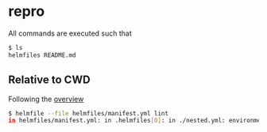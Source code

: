 repro
=====

All commands are executed such that
```bash
$ ls
helmfiles README.md
```


## Relative to CWD
Following the [overview](https://github.com/roboll/helmfile/blob/master/PATHS.md)

```bash
$ helmfile --file helmfiles/manifest.yml lint 
in helmfiles/manifest.yml: in .helmfiles[0]: in ./nested.yml: environment values file matching "./helmfiles/values.yml" does not exist in "/home/nhomble/helmfile-values-file/helmfiles/helmfiles"
```
